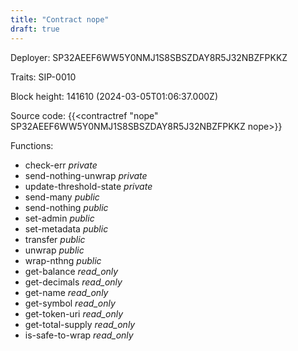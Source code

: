 ```yaml
---
title: "Contract nope"
draft: true
---
```

Deployer: SP32AEEF6WW5Y0NMJ1S8SBSZDAY8R5J32NBZFPKKZ

Traits:
 SIP-0010



Block height: 141610 (2024-03-05T01:06:37.000Z)

Source code: {{<contractref "nope" SP32AEEF6WW5Y0NMJ1S8SBSZDAY8R5J32NBZFPKKZ nope>}}

Functions:

* check-err _private_
* send-nothing-unwrap _private_
* update-threshold-state _private_
* send-many _public_
* send-nothing _public_
* set-admin _public_
* set-metadata _public_
* transfer _public_
* unwrap _public_
* wrap-nthng _public_
* get-balance _read_only_
* get-decimals _read_only_
* get-name _read_only_
* get-symbol _read_only_
* get-token-uri _read_only_
* get-total-supply _read_only_
* is-safe-to-wrap _read_only_
